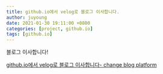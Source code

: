 ```yaml
---
title: github.io에서 velog로 블로그 이사합니다.
author: juyoung
date: 2021-01-30 19:11:00 +0800
categories: [project, github.io]
tags: [github.io]
---
```


블로그 이사합니다!
<br />

[github.io에서 velog로 블로그 이사합니다- change blog platform](https://velog.io/@maliethy/change-blog-platform)
